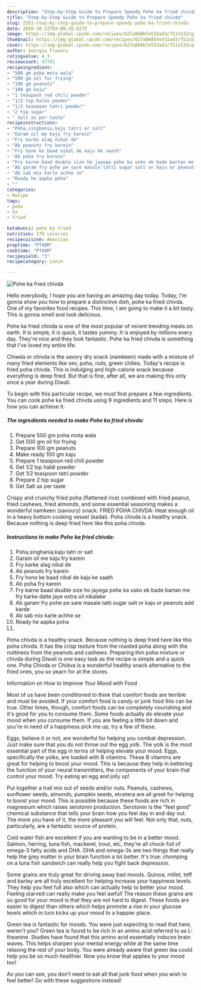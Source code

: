 ```yaml
---
description: "Step-by-Step Guide to Prepare Speedy Pohe ka fried chivda"
title: "Step-by-Step Guide to Prepare Speedy Pohe ka fried chivda"
slug: 2351-step-by-step-guide-to-prepare-speedy-pohe-ka-fried-chivda
date: 2020-10-22T04:08:20.627Z
image: https://img-global.cpcdn.com/recipes/627a068bfe532ad3/751x532cq70/pohe-ka-fried-chivda-recipe-main-photo.jpg
thumbnail: https://img-global.cpcdn.com/recipes/627a068bfe532ad3/751x532cq70/pohe-ka-fried-chivda-recipe-main-photo.jpg
cover: https://img-global.cpcdn.com/recipes/627a068bfe532ad3/751x532cq70/pohe-ka-fried-chivda-recipe-main-photo.jpg
author: Georgia Flowers
ratingvalue: 4.3
reviewcount: 47791
recipeingredient:
- "500 gm poha mota wala"
- "500 gm oil for frying"
- "100 gm peanuts"
- "100 gm kaju"
- "1 teaspoon red chili powder"
- "1/2 tsp haldi powder"
- "1/2 teaspoon tatri powder"
- "2 tsp sugar"
- " Salt as per taste"
recipeinstructions:
- "Poha,singhania,kaju tatri or salt"
- "Garam oil me kaju fry karein"
- "Fry karke alag nikal de"
- "Ab peanuts fry karein"
- "Fry hone ke baad nikal de kaju ke saath"
- "Ab poha fry karein"
- "Fry karne baad double size ho jayega pohe ka usko ek bade bartan me fry karke dalte jaye extra oil nikalake"
- "Ab garam fry pohe pe sare masale tatti sugar salt or kaju or peanuts add karde"
- "Ab sab mix karle achhe se"
- "Ready he aapka poha"
- ""
categories:
- Recipe
tags:
- pohe
- ka
- fried

katakunci: pohe ka fried 
nutrition: 179 calories
recipecuisine: American
preptime: "PT40M"
cooktime: "PT40M"
recipeyield: "3"
recipecategory: Lunch

---
```



![Pohe ka fried chivda](https://img-global.cpcdn.com/recipes/627a068bfe532ad3/751x532cq70/pohe-ka-fried-chivda-recipe-main-photo.jpg)

Hello everybody, I hope you are having an amazing day today. Today, I'm gonna show you how to prepare a distinctive dish, pohe ka fried chivda. One of my favorites food recipes. This time, I am going to make it a bit tasty. This is gonna smell and look delicious.

Pohe ka fried chivda is one of the most popular of recent trending meals on earth. It is simple, it is quick, it tastes yummy. It is enjoyed by millions every day. They're nice and they look fantastic. Pohe ka fried chivda is something that I've loved my entire life.

Chiwda or chivda is the savory dry snack (namkeen) made with a mixture of many fried elements like sev, poha, nuts, green chilies. Today&#39;s recipe is fried poha chivda. This is indulging and high-calorie snack because everything is deep fried. But that is fine, after all, we are making this only once a year during Diwali.


To begin with this particular recipe, we must first prepare a few ingredients. You can cook pohe ka fried chivda using 9 ingredients and 11 steps. Here is how you can achieve it.

<!--inarticleads1-->

##### The ingredients needed to make Pohe ka fried chivda:

1. Prepare 500 gm poha mota wala
1. Get 500 gm oil for frying
1. Prepare 100 gm peanuts
1. Make ready 100 gm kaju
1. Prepare 1 teaspoon red chili powder
1. Get 1/2 tsp haldi powder
1. Get 1/2 teaspoon tatri powder
1. Prepare 2 tsp sugar
1. Get  Salt as per taste


Crispy and crunchy fried poha (flattened rice) combined with fried peanut, fried cashews, fried almonds, and some essential seasoning makes a wonderful namkeen (savoury) snack. FRIED POHA CHIVDA: Heat enough oil in a heavy bottom cooking vessel (kadai). Poha chivda is a healthy snack. Because nothing is deep fried here like this poha chivda. 

<!--inarticleads2-->

##### Instructions to make Pohe ka fried chivda:

1. Poha,singhania,kaju tatri or salt
1. Garam oil me kaju fry karein
1. Fry karke alag nikal de
1. Ab peanuts fry karein
1. Fry hone ke baad nikal de kaju ke saath
1. Ab poha fry karein
1. Fry karne baad double size ho jayega pohe ka usko ek bade bartan me fry karke dalte jaye extra oil nikalake
1. Ab garam fry pohe pe sare masale tatti sugar salt or kaju or peanuts add karde
1. Ab sab mix karle achhe se
1. Ready he aapka poha
1. 


Poha chivda is a healthy snack. Because nothing is deep fried here like this poha chivda. It has the crisp texture from the roasted poha along with the nuttiness from the peanuts and cashews. Preparing thin poha mixture or chivda during Diwali is one easy task as the recipe is simple and a quick one. Poha Chivda or Chidva is a wonderful healthy snack alternative to the fried ones, you so yearn for at the stores. 

Information on How to Improve Your Mood with Food


Most of us have been conditioned to think that comfort foods are terrible and must be avoided. If your comfort food is candy or junk food this can be true. Other times, though, comfort foods can be completely nourishing and it's good for you to consume them. Some foods actually do elevate your mood when you consume them. If you are feeling a little bit down and you're in need of a happiness pick me up, try a few of these.

Eggs, believe it or not, are wonderful for helping you combat depression. Just make sure that you do not throw out the egg yolk. The yolk is the most essential part of the egg in terms of helping elevate your mood. Eggs, specifically the yolks, are loaded with B vitamins. These B vitamins are great for helping to boost your mood. This is because they help in bettering the function of your neural transmitters, the components of your brain that control your mood. Try eating an egg and jolly up!

Put together a trail mix out of seeds and/or nuts. Peanuts, cashews, sunflower seeds, almonds, pumpkin seeds, etcetera are all great for helping to boost your mood. This is possible because these foods are rich in magnesium which raises serotonin production. Serotonin is the "feel good" chemical substance that tells your brain how you feel day in and day out. The more you have of it, the more pleasant you will feel. Not only that, nuts, particularly, are a fantastic source of protein.

Cold water fish are excellent if you are wanting to be in a better mood. Salmon, herring, tuna fish, mackerel, trout, etc, they're all chock-full of omega-3 fatty acids and DHA. DHA and omega-3s are two things that really help the grey matter in your brain function a lot better. It's true: chomping on a tuna fish sandwich can really help you fight back depression. 

Some grains are truly great for driving away bad moods. Quinoa, millet, teff and barley are all truly excellent for helping increase your happiness levels. They help you feel full also which can actually help to better your mood. Feeling starved can really make you feel awful! The reason these grains are so good for your mood is that they are not hard to digest. These foods are easier to digest than others which helps promote a rise in your glucose levels which in turn kicks up your mood to a happier place.

Green tea is fantastic for moods. You were just expecting to read that here, weren't you? Green tea is found to be rich in an amino acid referred to as L-theanine. Studies have found that this amino acid essentially induces brain waves. This helps sharpen your mental energy while at the same time relaxing the rest of your body. You were already aware that green tea could help you be so much healthier. Now you know that applies to your mood too!

As you can see, you don't need to eat all that junk food when you wish to feel better! Go  with  these suggestions  instead!

